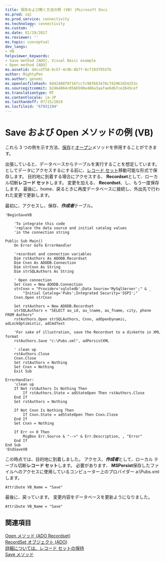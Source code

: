 ```yaml
---
title: 保存および開く方法の例 (VB) |Microsoft Docs
ms.prod: sql
ms.prod_service: connectivity
ms.technology: connectivity
ms.custom: ''
ms.date: 01/19/2017
ms.reviewer: ''
ms.topic: conceptual
dev_langs:
- VB
helpviewer_keywords:
- Save method [ADO], Visual Basic example
- Open method [ADO]
ms.assetid: ddccdf58-9c57-4c9b-8b7f-0cf193f955fb
author: MightyPen
ms.author: genemi
ms.openlocfilehash: 6d42488f8f167cc7c98f663478c742963d24253c
ms.sourcegitcommit: b2464064c0566590e486a3aafae6d67ce2645cef
ms.translationtype: MT
ms.contentlocale: ja-JP
ms.lasthandoff: 07/15/2019
ms.locfileid: "67931194"
---
```

# <a name="save-and-open-methods-example-vb"></a>Save および Open メソッドの例 (VB)
これら 3 つの例を示す方法、[保存](../../../ado/reference/ado-api/save-method.md)と[オープン](../../../ado/reference/ado-api/open-method-ado-recordset.md)メソッドを併用することができます。  
  
 出張していると、データベースからテーブルを実行することを想定しています。 としてデータにアクセスするにする前に、[レコード セット](../../../ado/reference/ado-api/recordset-object-ado.md)移動可能な形式で保存します。 目的地に到着する場合にアクセスする、 **Recordset**として、ローカル切断**レコード セット**します。 変更を加える、 **Recordset**、し、もう一度保存します。 最後に、home、戻るときに再度データベースに接続し、外出先で行われた変更で更新します。  
  
 最初に、アクセスし、保存、***作成者***テーブル。  
  
```  
'BeginSaveVB  
  
    'To integrate this code  
    'replace the data source and initial catalog values  
    'in the connection string  
  
Public Sub Main()  
    On Error GoTo ErrorHandler  
  
    'recordset and connection variables  
    Dim rstAuthors As ADODB.Recordset  
    Dim Cnxn As ADODB.Connection  
    Dim strCnxn As String  
    Dim strSQLAuthors As String  
  
    ' Open connection  
    Set Cnxn = New ADODB.Connection  
    strCnxn = "Provider='sqloledb';Data Source='MySqlServer';" & _  
        "Initial Catalog='Pubs';Integrated Security='SSPI';"  
    Cnxn.Open strCnxn  
  
    Set rstAuthors = New ADODB.Recordset  
    strSQLAuthors = "SELECT au_id, au_lname, au_fname, city, phone FROM Authors"  
    rstAuthors.Open strSQLAuthors, Cnxn, adOpenDynamic, adLockOptimistic, adCmdText  
  
    'For sake of illustration, save the Recordset to a diskette in XML format  
    rstAuthors.Save "c:\Pubs.xml", adPersistXML  
  
    ' clean up  
    rstAuthors.Close  
    Cnxn.Close  
    Set rstAuthors = Nothing  
    Set Cnxn = Nothing  
    Exit Sub  
  
ErrorHandler:  
    'clean up  
    If Not rstAuthors Is Nothing Then  
        If rstAuthors.State = adStateOpen Then rstAuthors.Close  
    End If  
    Set rstAuthors = Nothing  
  
    If Not Cnxn Is Nothing Then  
        If Cnxn.State = adStateOpen Then Cnxn.Close  
    End If  
    Set Cnxn = Nothing  
  
    If Err <> 0 Then  
        MsgBox Err.Source & "-->" & Err.Description, , "Error"  
    End If  
End Sub  
'EndSaveVB  
```  
  
 この時点では、目的地に到着しました。 アクセス、***作成者***として、ローカル テーブル切断**レコード セット**します。 必要があります、 **MSPersist**保存したファイルへのアクセスに使用しているコンピューター上のプロバイダー a:\Pubs.xml します。  
  
```  
Attribute VB_Name = "Save"  
```  
  
 最後に、戻っています。 変更内容をデータベースを更新ようになりました。  
  
```  
Attribute VB_Name = "Save"  
```  
  
## <a name="see-also"></a>関連項目  
 [Open メソッド (ADO Recordset)](../../../ado/reference/ado-api/open-method-ado-recordset.md)   
 [RecordSet オブジェクト (ADO)](../../../ado/reference/ado-api/recordset-object-ado.md)   
 [詳細については、レコード セットの保持](../../../ado/guide/data/more-about-recordset-persistence.md)   
 [Save メソッド](../../../ado/reference/ado-api/save-method.md)
